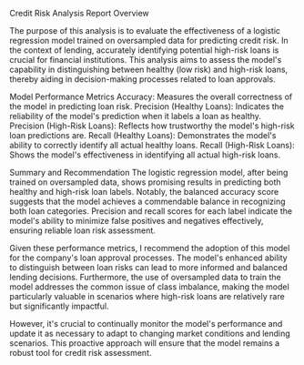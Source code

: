 Credit Risk Analysis Report
Overview

The purpose of this analysis is to evaluate the effectiveness of a logistic regression model trained on oversampled data for predicting credit risk. In the context of lending, accurately identifying potential high-risk loans is crucial for financial institutions. This analysis aims to assess the model's capability in distinguishing between healthy (low risk) and high-risk loans, thereby aiding in decision-making processes related to loan approvals.

Model Performance Metrics
Accuracy: Measures the overall correctness of the model in predicting loan risk.
Precision (Healthy Loans): Indicates the reliability of the model's prediction when it labels a loan as healthy.
Precision (High-Risk Loans): Reflects how trustworthy the model's high-risk loan predictions are.
Recall (Healthy Loans): Demonstrates the model's ability to correctly identify all actual healthy loans.
Recall (High-Risk Loans): Shows the model's effectiveness in identifying all actual high-risk loans.

Summary and Recommendation
The logistic regression model, after being trained on oversampled data, shows promising results in predicting both healthy and high-risk loan labels. Notably, the balanced accuracy score suggests that the model achieves a commendable balance in recognizing both loan categories. Precision and recall scores for each label indicate the model's ability to minimize false positives and negatives effectively, ensuring reliable loan risk assessment.

Given these performance metrics, I recommend the adoption of this model for the company's loan approval processes. The model's enhanced ability to distinguish between loan risks can lead to more informed and balanced lending decisions. Furthermore, the use of oversampled data to train the model addresses the common issue of class imbalance, making the model particularly valuable in scenarios where high-risk loans are relatively rare but significantly impactful.

However, it's crucial to continually monitor the model's performance and update it as necessary to adapt to changing market conditions and lending scenarios. This proactive approach will ensure that the model remains a robust tool for credit risk assessment.

